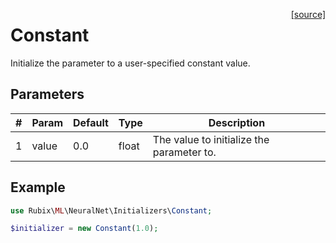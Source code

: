 <span style="float:right;"><a href="https://github.com/RubixML/ML/blob/master/src/NeuralNet/Initializers/Constant.php">[source]</a></span>

# Constant
Initialize the parameter to a user-specified constant value.

## Parameters
| # | Param | Default | Type | Description |
|---|---|---|---|---|
| 1 | value | 0.0 | float | The value to initialize the parameter to. |

## Example
```php
use Rubix\ML\NeuralNet\Initializers\Constant;

$initializer = new Constant(1.0);
```